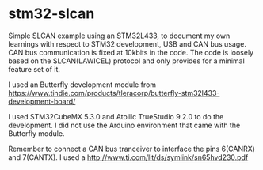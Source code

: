 # stm32-slcan
Simple SLCAN example using an STM32L433, to document my own learnings with respect to STM32 development, USB and CAN bus usage. CAN bus communication is fixed at 10kbits in the code.  The code is loosely based on the SLCAN(LAWICEL) protocol and only provides for a minimal feature set of it.  

I used an Butterfly development module from https://www.tindie.com/products/tleracorp/butterfly-stm32l433-development-board/

I used STM32CubeMX 5.3.0 and Atollic TrueStudio 9.2.0 to do the development. I did not use the Arduino environment that came with the Butterfly module.

Remember to connect a CAN bus tranceiver to interface the pins 6(CANRX) and 7(CANTX).  I used a http://www.ti.com/lit/ds/symlink/sn65hvd230.pdf
